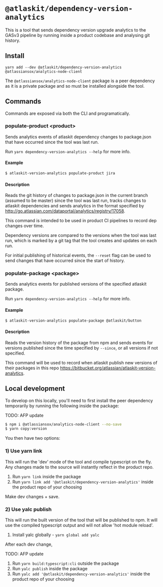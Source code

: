 # `@atlaskit/dependency-version-analytics`

This is a tool that sends dependency version upgrade analytics to the GASv3 pipeline by running inside a product codebase and analysing git history.

## Install

`yarn add --dev @atlaskit/dependency-version-analytics @atlassiansox/analytics-node-client`

The `@atlassiansox/analytics-node-client` package is a peer dependency as it is a private package and so must be installed alongside the tool.

## Commands

Commands are exposed via both the CLI and programatically.

### populate-product \<product>

Sends analytics events of atlaskit dependency changes to package.json that have occurred since the tool was last run.

Run `yarn dependency-version-analytics --help` for more info.

#### Example

```sh
$ atlaskit-version-analytics populate-product jira
```

#### Description

Reads the git history of changes to package.json in the current branch (assumed to be master) since the tool was last run, tracks changes to atlaskit dependencies and sends analytics in the format specified by http://go.atlassian.com/dataportal/analytics/registry/17058.

This command is intended to be used in product CI pipelines to record dep changes over time.

Dependency versions are compared to the versions when the tool was last run, which is marked by a git tag that the tool creates and updates on each run.

For initial publishing of historical events, the `--reset` flag can be used to send changes that have occurred since the start of history.

### populate-package \<package>

Sends analytics events for published versions of the specified atlaskit package.

Run `yarn dependency-version-analytics --help` for more info.

#### Example

```sh
$ atlaskit-version-analytics populate-package @atlaskit/button
```

#### Description

Reads the version history of the package from npm and sends events for versions published since the time specified by `--since`, or all versions if not specified.

This command will be used to record when atlaskit publish new versions of their packages in this repo https://bitbucket.org/atlassian/atlaskit-version-analytics.

## Local development

To develop on this locally, you'll need to first install the peer dependency temporarily by running the following inside the package:

TODO: AFP update

```sh
$ npm i @atlassiansox/analytics-node-client --no-save
$ yarn copy:version
```

You then have two options:

### 1) Use yarn link

This will run the 'dev' mode of the tool and compile typescript on the fly. Any changes made to the source will instantly reflect in the product repo.

1. Run `yarn link` inside the package
2. Run `yarn link add '@atlaskit/dependency-version-analytics'` inside the product repo of your choosing

Make dev changes + save.

### 2) Use yalc publish

This will run the built version of the tool that will be published to npm. It will use the compiled typescript output and will not allow 'hot module reload'.

1. Install yalc globally - `yarn global add yalc`

After each dev change,

TODO: AFP update

1. Run `yarn build:typescript:cli` outside the package
2. Run `yalc publish` inside the package
3. Run `yalc add '@atlaskit/dependency-version-analytics'` inside the product repo of your choosing
